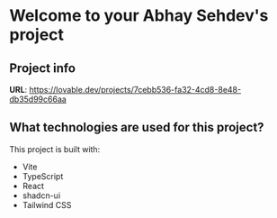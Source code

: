 # Welcome to your Abhay Sehdev's project

## Project info

**URL**: https://lovable.dev/projects/7cebb536-fa32-4cd8-8e48-db35d99c66aa


## What technologies are used for this project?

This project is built with:

- Vite
- TypeScript
- React
- shadcn-ui
- Tailwind CSS
